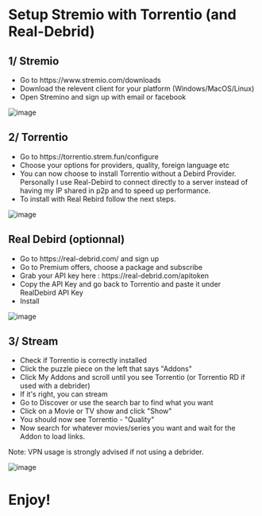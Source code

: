 # Setup Stremio with Torrentio (and Real-Debrid)

## 1/ Stremio

<p align="left">
  <ul>
<li>Go to https://www.stremio.com/downloads</li>
<li>Download the relevent client for your platform (Windows/MacOS/Linux)</li>
<li>Open Stremino and sign up with email or facebook</li>
  </ul>
</p>

![image](https://i.imgur.com/Berb9mU.png)

## 2/ Torrentio
<p align="left">
  <ul>
    <li>Go to https://torrentio.strem.fun/configure</li>
<li>Choose your options for providers, quality, foreign language etc</li>
<li>You can now choose to install Torrentio without a Debird Provider. Personally I use Real-Debird to connect directly to a server instead of having my IP shared in p2p and to speed up performance.</li>
<li>To install with Real Rebird follow the next steps.</li>
  </ul>
</p>

![image](https://i.imgur.com/9S27HkW.png)

## Real Debird (optionnal)
<p align="left">
  <ul>
    <li>Go to https://real-debrid.com/ and sign up</li>
<li>Go to Premium offers, choose a package and subscribe</li>
<li>Grab your API key here : https://real-debrid.com/apitoken</li>
<li>Copy the API Key and go back to Torrentio and paste it under RealDebird API Key</li>
<li>Install</li>
  </ul>
</p>

![image](https://i.imgur.com/Zyf0QOt.png)

## 3/ Stream

<p align="left">
  <ul>
<li>Check if Torrentio is correctly installed</li>
<li>Click the puzzle piece on the left that says "Addons"</li>
<li>Click My Addons and scroll until you see Torrentio (or Torrentio RD if used with a debrider)</li>
<li>If it's right, you can stream</li>
<li>Go to Discover or use the search bar to find what you want</li>
<li>Click on a Movie or TV show and click "Show"</li>
<li>You should now see Torrentio - "Quality"</li>
<li>Now search for whatever movies/series you want and wait for the Addon to load links.</li>
  </ul>
</p>

Note: VPN usage is strongly advised if not using a debrider.

![image](https://i.imgur.com/m4SlP6O.png)

# Enjoy!
